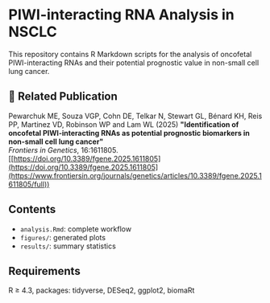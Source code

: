 # PIWI-interacting RNA Analysis in NSCLC
This repository contains R Markdown scripts for the analysis of oncofetal PIWI-interacting RNAs 
and their potential prognostic value in non-small cell lung cancer.

## 🧬 Related Publication
Pewarchuk ME, Souza VGP, Cohn DE, Telkar N, Stewart GL, Bénard KH, Reis PP, Martinez VD, Robinson WP and Lam WL (2025) 
**"Identification of oncofetal PIWI-interacting RNAs as potential prognostic biomarkers in non-small cell lung cancer"**  
*Frontiers in Genetics*, 16:1611805.  
[[https://doi.org/10.3389/fgene.2025.1611805](https://doi.org/10.3389/fgene.2025.1611805](https://www.frontiersin.org/journals/genetics/articles/10.3389/fgene.2025.1611805/full))

## Contents
- `analysis.Rmd`: complete workflow
- `figures/`: generated plots
- `results/`: summary statistics

## Requirements
R ≥ 4.3, packages: tidyverse, DESeq2, ggplot2, biomaRt
